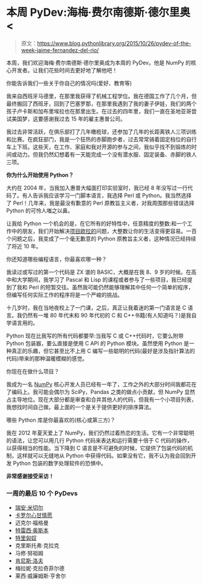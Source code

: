 # 本周 PyDev:海梅·费尔南德斯·德尔里奥<

> 原文：<https://www.blog.pythonlibrary.org/2015/10/26/pydev-of-the-week-jaime-fernandez-del-rio/>

本周，我们欢迎海梅·费尔南德斯·德尔里奥成为本周的 PyDev。他是 NumPy 的核心开发者。让我们花些时间去更好地了解他吧！

你能告诉我们一些关于你自己的情况吗(爱好、教育等)

我来自西班牙马德里，在那里我获得了机械工程学位。我在德国工作了几个月，但最终搬回了西班牙，回到了巴塞罗那，在那里我遇到了我的妻子伊娃，我们的两个孩子卢卡斯和加布里埃拉也在那里出生。在过去的四年里，我们一直在圣地亚哥尝试美国梦，这要感谢我过去 15 年的雇主惠普公司。

我过去非常活跃，在俱乐部打了几年橄榄球，还参加了几年的长距离铁人三项训练和比赛。在疯狂部门，我是一个狂热的赤脚跑步者，过去常常骑着固定档位的自行车上下班。这些天，在工作、家庭和我对开源的参与之间，我似乎找不到锻炼的时间或动力。但我仍然幻想着有一天能完成一个没有潜水服、固定装备、赤脚的铁人三项。

**你为什么开始使用 Python？**

大约在 2004 年，当我加入惠普大幅面打印实验室时，我已经 8 年没写过一行代码了。有人告诉我应该学习一门脚本语言，我选择 Perl 或 Python。我当然选择了 Perl！几年来，我是最没有歉意的 Perl 原教旨主义者，对我周围那些错误选择 Python 的可怜人嗤之以鼻。

让我给 Python 一个机会的是，在它所有的好特性中，任意精度的整数:和一个工作中的朋友，我们开始解决[项目欧拉的](https://projecteuler.net/)问题，大整数让你的生活变得更容易。一百个问题之后，我变成了一个毫无歉意的 Python 原教旨主义者，这种情况已经持续了将近 10 年。

你还知道哪些编程语言，你最喜欢哪一种？

我读过或写过的第一个代码是 ZX 谱的 BASIC，大概是在我 8、9 岁的时候。在高中和大学期间，我学习了 Pascal 和 Lisp 的课程或者参与了一些项目，我已经提到了我和 Perl 的短暂交往。虽然我可能仍然能够理解其中任何一个简单的程序，但编写任何实际工作的程序将是一个严峻的挑战。

十几岁时，我在当地夜校上了一门课，之后，真正让我着迷的第一门语言是 C 语言。我仍然有一堆 80 年代末和 90 年代初的 C 和 C++书籍(有人知道吗？)是我自学语言用的。

Python 现在比我写的所有代码都要早:当我写 C 或 C++代码时，它要么附带 Python 包装器，要么直接是使用 C API 的 Python 模块。虽然使用 Python 是一种真正的乐趣，但它甚至比不上用 C 编写一些聪明的代码(最好是涉及指针算法的代码)带来的那种温暖模糊的感觉。

你现在在做什么项目？

我成为一名 [NumPy](http://www.numpy.org/) 核心开发人员已经有一年了，工作之外的大部分时间我都花在了编码上。我可能会偶尔为 SciPy，Pandas 之类的做点小贡献，但 NumPy 显然占主导地位。现在大部分都是审查和合并其他人的代码，但我有一个小项目列表，我想找时间自己做。最上面的一个是关于提供更好的排序算法。

哪些 Python 库是你最喜欢的(核心或第三方)？

我在 2012 年夏天爱上了 NumPy，我们仍然过着热恋的生活。它有一个非常聪明的语法，让您可以用几行 Python 代码来表达和运行需要十倍于 C 代码的操作，以获得相当的性能。当下降到 C 语言是不可避免的时候，它提供了包装代码的机制，这样就可以无缝地从 Python 中获得代码。如果没有它，我不认为我会回到开发 Python 包装的数字处理软件的恐惧中。

**非常感谢接受采访！**

### 一周的最后 10 个 PyDevs

*   [瑞安·米切尔](https://www.blog.pythonlibrary.org/2015/10/19/pydev-of-the-week-ryan-mitchell/)
*   [卡罗尔心甘情愿](https://www.blog.pythonlibrary.org/2015/10/12/pydev-of-the-week-carol-willing/)
*   迈克尔·福格曼
*   [特雷西·奥斯本](https://www.blog.pythonlibrary.org/2015/09/28/pydev-of-the-week-tracy-osborn/)
*   [特里匈奴](https://www.blog.pythonlibrary.org/2015/09/21/pydev-of-the-week-trey-hunner/)
*   克里斯托弗·克拉克
*   马修·努祖姆
*   [肯尼斯·洛夫](https://www.blog.pythonlibrary.org/2015/08/31/pydev-of-the-week-kenneth-love/)
*   梅拉妮·克拉奇菲尔德
*   莱西·威廉姆斯·亨舍尔